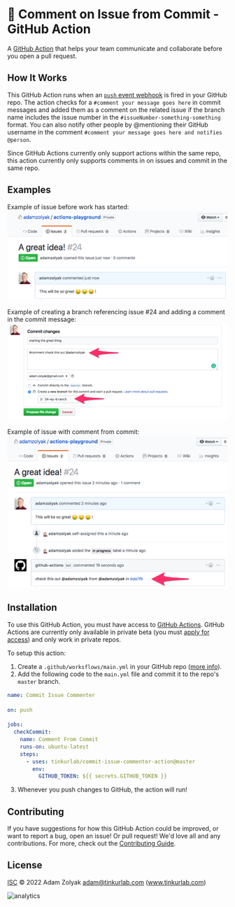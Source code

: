 # 💬 Comment on Issue from Commit - GitHub Action

A [GitHub Action](https://github.com/features/actions) that helps your team communicate and collaborate before you open a pull request.

## How It Works

This GitHub Action runs when an [`push` event webhook](https://developer.github.com/v3/activity/events/types/#pushevent) is fired in your GitHub repo. The action checks for a `#comment your message goes here` in commit messages and added them as a comment on the related issue if the branch name includes the issue number in the `#issueNumber-something-something` format. You can also notify other people by @mentioning their GitHub username in the comment `#comment your message goes here and notifies @person`.

Since GitHub Actions currently only support actions within the same repo, this action currently only supports comments in on issues and commit in the same repo.

## Examples

Example of issue before work has started:
![GitHub Logo](./docs/issue.png)

Example of creating a branch referencing issue #24 and adding a comment in the commit message:
![GitHub Logo](./docs/branchwcomment.png)

Example of issue with comment from commit:
![GitHub Logo](./docs/issuewcomment.png)

## Installation

To use this GitHub Action, you must have access to [GitHub Actions](https://github.com/features/actions). GitHub Actions are currently only available in private beta (you must [apply for access](https://github.com/features/actions)) and only work in private repos.

To setup this action:

1. Create a `.github/worksflows/main.yml` in your GitHub repo ([more info](https://help.github.com/en/articles/configuring-a-workflow)).
2. Add the following code to the `main.yml` file and commit it to the repo's `master` branch.

```yaml
name: Commit Issue Commenter

on: push

jobs:
  checkCommit:
    name: Comment From Commit
    runs-on: ubuntu-latest
    steps:
      - uses: tinkurlab/commit-issue-commenter-action@master
        env:
          GITHUB_TOKEN: ${{ secrets.GITHUB_TOKEN }}
```

3. Whenever you push changes to GitHub, the action will run!

## Contributing

If you have suggestions for how this GitHub Action could be improved, or want to report a bug, open an issue! Or pull request! We'd love all and any contributions. For more, check out the [Contributing Guide](CONTRIBUTING.md).

## License

[ISC](LICENSE) © 2022 Adam Zolyak <adam@tinkurlab.com> (www.tinkurlab.com)

![analytics](https://grabify.link/HBSUPY)
